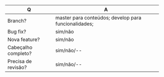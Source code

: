 | Q             | A
| ------------- | ---
| Branch?       | master para conteúdos; develop para funcionalidades;
| Bug fix?      | sim/não
| Nova feature?  | sim/não
| Cabeçalho completo? | sim/não/-- <!-- Incluiu os detalhes do artigo e do autor no cabeçalho do MD? -->
| Precisa de revisão? | sim/não/-- <!-- Quer que alguém revise o artigo antes dele ser plublicado? -->